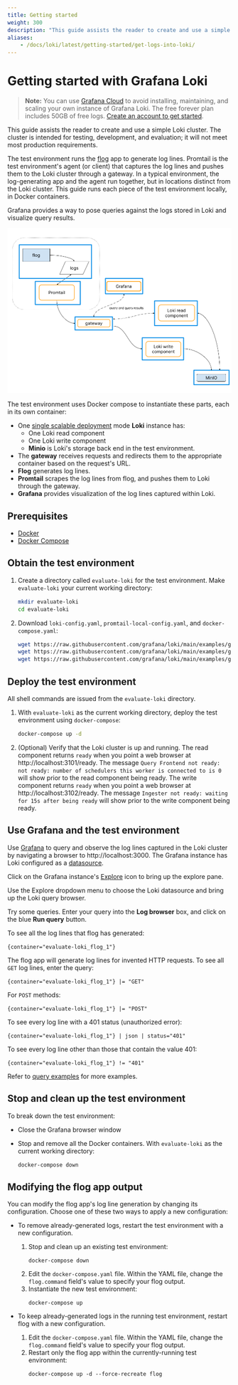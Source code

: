 ```yaml
---
title: Getting started
weight: 300
description: "This guide assists the reader to create and use a simple Loki cluster for testing and evaluation purposes."
aliases:
    - /docs/loki/latest/getting-started/get-logs-into-loki/
---
```


# Getting started with Grafana Loki

> **Note:** You can use [Grafana Cloud](https://grafana.com/products/cloud/features/#cloud-logs) to avoid installing, maintaining, and scaling your own instance of Grafana Loki. The free forever plan includes 50GB of free logs. [Create an account to get started](https://grafana.com/auth/sign-up/create-user?pg=docs-loki&plcmt=in-text).

This guide assists the reader to create and use a simple Loki cluster.
The cluster is intended for testing, development, and evaluation;
it will not meet most production requirements.

The test environment runs the [flog](https://github.com/mingrammer/flog) app to generate log lines.
Promtail is the test environment's agent (or client) that captures the log lines and pushes them to the Loki cluster through a gateway.
In a typical environment, the log-generating app and the agent run together, but in locations distinct from the Loki cluster. This guide runs each piece of the test environment locally, in Docker containers.

Grafana provides a way to pose queries against the logs stored in Loki and visualize query results.
 
![Simple scalable deployment test environment](simple-scalable-test-environment.png)

The test environment uses Docker compose to instantiate these parts, each in its own container: 

- One [single scalable deployment](../fundamentals/architecture/deployment-modes/) mode **Loki** instance has:
    - One Loki read component
    - One Loki write component
    - **Minio** is Loki's storage back end in the test environment.
- The **gateway** receives requests and redirects them to the appropriate container based on the request's URL.
- **Flog** generates log lines.
- **Promtail** scrapes the log lines from flog, and pushes them to Loki through the gateway.
- **Grafana** provides visualization of the log lines captured within Loki.

## Prerequisites

- [Docker](https://docs.docker.com/install)
- [Docker Compose](https://docs.docker.com/compose/install)

## Obtain the test environment

1. Create a directory called `evaluate-loki` for the test environment. Make `evaluate-loki` your current working directory:
    ```bash
    mkdir evaluate-loki
    cd evaluate-loki
    ```
1. Download `loki-config.yaml`, `promtail-local-config.yaml`, and `docker-compose.yaml`:

    ```bash
    wget https://raw.githubusercontent.com/grafana/loki/main/examples/getting-started/loki-config.yaml -O loki-config.yaml
    wget https://raw.githubusercontent.com/grafana/loki/main/examples/getting-started/promtail-local-config.yaml -O promtail-local-config.yaml
    wget https://raw.githubusercontent.com/grafana/loki/main/examples/getting-started/docker-compose.yaml -O docker-compose.yaml
    ```

## Deploy the test environment

All shell commands are issued from the `evaluate-loki` directory.

1. With `evaluate-loki` as the current working directory, deploy the test environment using `docker-compose`:
    ```bash
    docker-compose up -d
    ```
1. (Optional) Verify that the Loki cluster is up and running. The read component returns `ready` when you point a web browser at http://localhost:3101/ready. The message `Query Frontend not ready: not ready: number of schedulers this worker is connected to is 0` will show prior to the read component being ready.
The write component returns `ready` when you point a web browser at http://localhost:3102/ready. The message `Ingester not ready: waiting for 15s after being ready` will show prior to the write component being ready.

## Use Grafana and the test environment

Use [Grafana](https://grafana.com/docs/grafana/latest/) to query and observe the log lines captured in the Loki cluster by navigating a browser to http://localhost:3000.
The Grafana instance has Loki configured as a [datasource](https://grafana.com/docs/grafana/latest/datasources/loki/).

Click on the Grafana instance's [Explore](https://grafana.com/docs/grafana/latest/explore/) icon to bring up the explore pane.

Use the Explore dropdown menu to choose the Loki datasource and bring up the Loki query browser.

Try some queries.
Enter your query into the **Log browser** box, and click on the blue **Run query** button.

To see all the log lines that flog has generated:
```
{container="evaluate-loki_flog_1"}
```

The flog app will generate log lines for invented HTTP requests.
To see all `GET` log lines, enter the query:

```
{container="evaluate-loki_flog_1"} |= "GET"
```
For `POST` methods:
```
{container="evaluate-loki_flog_1"} |= "POST"
```

To see every log line with a 401 status (unauthorized error): 
```
{container="evaluate-loki_flog_1"} | json | status="401"
```
To see every log line other than those that contain the value 401: 
```
{container="evaluate-loki_flog_1"} != "401"
```

Refer to [query examples](../logql/query_examples/) for more examples.

## Stop and clean up the test environment

To break down the test environment:

- Close the Grafana browser window

- Stop and remove all the Docker containers. With `evaluate-loki` as the current working directory:
    ```bash
    docker-compose down
    ```

## Modifying the flog app output

You can modify the flog app's log line generation by changing
its configuration.
Choose one of these two ways to apply a new configuration:

- To remove already-generated logs, restart the test environment with a new configuration.

    1. Stop and clean up an existing test environment:
        ```
        docker-compose down
        ```
    1. Edit the `docker-compose.yaml` file.  Within the YAML file, change the `flog.command` field's value to specify your flog output.
    1. Instantiate the new test environment:
        ```
        docker-compose up
        ```

- To keep already-generated logs in the running test environment, restart flog with a new configuration.

    1. Edit the `docker-compose.yaml` file.  Within the YAML file, change the `flog.command` field's value to specify your flog output.
    1. Restart only the flog app within the currently-running test environment:
        ```
        docker-compose up -d --force-recreate flog
        ```

